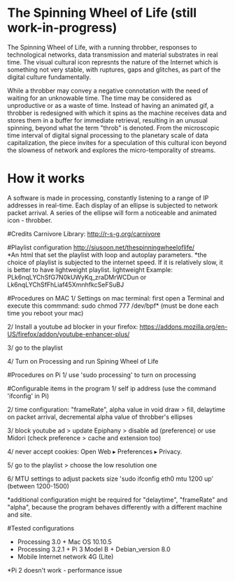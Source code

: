 # The Spinning Wheel of Life (still work-in-progress)

The Spinning Wheel of Life, with a running throbber, responses to technological networks, data transmission and material substrates in real time. The visual cultural icon represnts the nature of the Internet which is something not very stable, with ruptures, gaps and glitches, as part of the digital culture fundamentally. 

While a throbber may convey a negative connotation with the need of waiting for an unknowable time. The time may be considered as unproductive or as a waste of time. Instead of having an animated gif, a throbber is redesigned with which it spins as the machine receives data and stores them in a buffer for immediate retrieval, resulting in an unusual spinning, beyond what the term "throb" is denoted. From the microscopic time interval of digital signal processing to the planetary scale of data capitalization, the piece invites for a speculation of this cultural icon beyond the slowness of network and explores the micro-temporality of streams.
 
# How it works
A software is made in processing, constantly listening to a range of IP addresses in real-time. Each display of an ellipse is subjected to network packet arrival. A series of the ellipse will form a noticeable and animated icon - throbber. 

#Credits
Carnivore Library: http://r-s-g.org/carnivore

#Playlist configuration
http://siusoon.net/thespinningwheeloflife/ <br>
*An html that set the playlist with loop and autoplay parameters.
*the choice of playlist is subjected to the internet speed. If it is relatively slow, it is better to have lightweight playlist. 
lightweight Example: PLk6nqLYChSfG7N0kUWyKq_zraDMrWCDun  or Lk6nqLYChSfFhLiaf45XmnhfkcSeFSuBJ

#Procedures on MAC
1/ Settings on mac terminal: first open a Terminal and execute this commmand: sudo chmod 777 /dev/bpf* 
   (must be done each time you reboot your mac)
   
2/ Install a youtube ad blocker in your firefox: https://addons.mozilla.org/en-US/firefox/addon/youtube-enhancer-plus/

3/ go to the playlist 

4/ Turn on Processing and run Spining Wheel of Life

#Procedures on Pi
1/ use 'sudo processing' to turn on processing

#Configurable items in the program
1/ self ip address (use the command 'ifconfig' in Pi)

2/ time configuration: "frameRate", alpha value in void draw > fill,  delaytime on packet arrival, decremental alpha value of throbber's ellipses

3/ block youtube ad > update Epiphany > disable ad (preference) or use Midori (check preference > cache and extension too)

4/ never accept cookies: Open Web ▸ Preferences ▸ Privacy.

5/ go to the playlist > choose the low resolution one

6/ MTU settings to adjust packets size 'sudo ifconfig eth0 mtu 1200 up' (between 1200-1500)

*additional configuration might be required for "delaytime", "frameRate" and "alpha", because the program behaves differently with a different machine and site. 

#Tested configurations
- Processing 3.0 + Mac OS 10.10.5
- Processing 3.2.1 + Pi 3 Model B + Debian_version 8.0
- Mobile Internet network 4G (Lite) 

*Pi 2 doesn't work - performance issue

